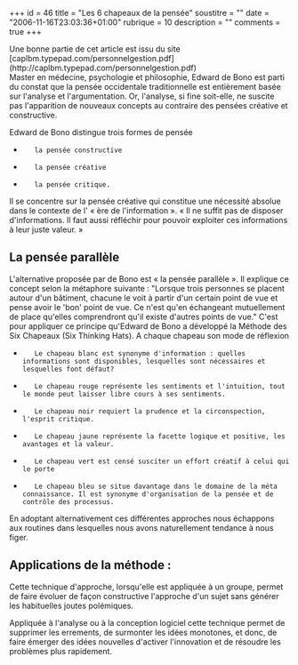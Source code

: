 +++
id = 46
title = "Les 6 chapeaux de la pensée"
soustitre = ""
date = "2006-11-16T23:03:36+01:00"
rubrique = 10
description = ""
comments = true
+++

<div class="chapo">Une bonne partie de cet article est issu du site [caplbm.typepad.com/personnelgestion.pdf](http://caplbm.typepad.com/personnelgestion.pdf)</div>
Master en médecine, psychologie et philosophie, Edward de Bono est parti du constat que la pensée occidentale traditionnelle est entièrement basée sur l'analyse et l'argumentation. Or, l'analyse, si fine soit-elle, ne suscite  pas l'apparition de nouveaux concepts au contraire des pensées créative et constructive.
 
Edward de Bono distingue trois formes de pensée
-        la pensée constructive
-        la pensée créative
-        la pensée critique.
 
Il se concentre sur la pensée créative qui constitue une nécessité absolue dans le contexte de l' « ère de l'information ». « Il ne suffit pas de disposer d'informations. Il faut aussi réfléchir pour pouvoir exploiter ces informations à leur juste valeur. »
 
## La pensée parallèle
 
L'alternative proposée par de Bono est « la pensée parallèle ». Il explique ce concept selon la métaphore suivante : "Lorsque trois personnes se placent autour d'un bâtiment, chacune le voit à partir d'un certain point de vue et pense avoir le 'bon' point de vue. Ce n'est qu'en échangeant mutuellement de place qu'elles comprendront qu'il existe d'autres points de vue." C'est pour appliquer ce principe qu'Edward de Bono a développé la Méthode des Six Chapeaux (Six Thinking Hats). A chaque chapeau son mode de réflexion
 
-        Le chapeau blanc est synonyme d'information : quelles informations sont disponibles, lesquelles sont nécessaires et lesquelles font défaut?
-        Le chapeau rouge représente les sentiments et l'intuition, tout le monde peut laisser libre cours à ses sentiments.
-        Le chapeau noir requiert la prudence et la circonspection, l'esprit critique.
-        Le chapeau jaune représente la facette logique et positive, les avantages et la valeur.
-        Le chapeau vert est censé susciter un effort créatif à celui qui le porte
-        Le chapeau bleu se situe davantage dans le domaine de la méta connaissance. Il est synonyme d'organisation de la pensée et de contrôle des processus.
 
En adoptant alternativement ces différentes approches nous échappons aux routines dans lesquelles nous avons naturellement tendance à nous  figer.
 
## Applications de la méthode :
 
Cette technique d'approche, lorsqu'elle est appliquée à un groupe, permet de faire évoluer de façon constructive l'approche d'un sujet sans générer les habituelles joutes polémiques.
 
Appliquée à l'analyse ou à la conception logiciel cette technique permet de supprimer les errements, de surmonter les idées monotones, et donc, de faire émerger des idées nouvelles d'activer l'innovation et de résoudre les problèmes plus rapidement.